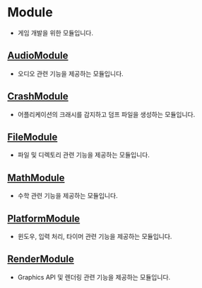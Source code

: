 # Module
- 게임 개발을 위한 모듈입니다.

## [AudioModule](./AudioModule/)
- 오디오 관련 기능을 제공하는 모듈입니다.

## [CrashModule](./CrashModule/)
- 어플리케이션의 크래시를 감지하고 덤프 파일을 생성하는 모듈입니다.

## [FileModule](./FileModule/)
- 파일 및 디렉토리 관련 기능을 제공하는 모듈입니다.

## [MathModule](./MathModule/)
- 수학 관련 기능을 제공하는 모듈입니다.

## [PlatformModule](./PlatformModule/)
- 윈도우, 입력 처리, 타이머 관련 기능을 제공하는 모듈입니다.

## [RenderModule](./RenderModule/)
- Graphics API 및 렌더링 관련 기능을 제공하는 모듈입니다.